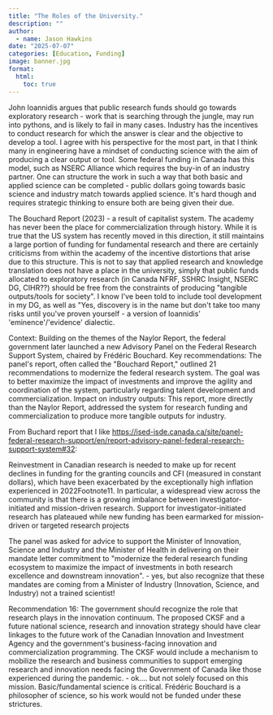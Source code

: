```yaml
---
title: "The Roles of the University."
description: ""
author:
  - name: Jason Hawkins
date: "2025-07-07"
categories: [Education, Funding]
image: banner.jpg
format: 
  html:
    toc: true
---
```


John Ioannidis argues that public research funds should go towards exploratory research - work that is searching through the jungle, may run into pythons, and is likely to fail in many cases. Industry has the incentives to conduct research for which the answer is clear and the objective to develop a tool. I agree with his perspective for the most part, in that I think many in engineering have a mindset of conducting science with the aim of producing a clear output or tool. Some federal funding in Canada has this model, such as NSERC Alliance which requires the buy-in of an industry partner. One can structure the work in such a way that both basic and applied science can be completed - public dollars going towards basic science and industry match towards applied science. It's hard though and requires strategic thinking to ensure both are being given their due.

The Bouchard Report (2023) - a result of capitalist system. The academy has never been the place for commercialization through history. While it is true that the US system has recently moved in this direction, it still maintains a large portion of funding for fundamental research and there are certainly criticisms from within the academy of the incentive distortions that arise due to this structure. This is not to say that applied research and knowledge translation does not have a place in the university, simply that public funds allocated to exploratory research (in Canada NFRF, SSHRC Insight, NSERC DG, CIHR??) should be free from the constraints of producing "tangible outputs/tools for society". I know I've been told to include tool development in my DG, as well as "Yes, discovery is in the name but don't take too many risks until you've proven yourself - a version of Ioannidis' 'eminence'/'evidence' dialectic.

Context: Building on the themes of the Naylor Report, the federal government later launched a new Advisory Panel on the Federal Research Support System, chaired by Frédéric Bouchard.
Key recommendations: The panel's report, often called the "Bouchard Report," outlined 21 recommendations to modernize the federal research system. The goal was to better maximize the impact of investments and improve the agility and coordination of the system, particularly regarding talent development and commercialization.
Impact on industry outputs: This report, more directly than the Naylor Report, addressed the system for research funding and commercialization to produce more tangible outputs for industry.

From Buchard report that I like https://ised-isde.canada.ca/site/panel-federal-research-support/en/report-advisory-panel-federal-research-support-system#32:

Reinvestment in Canadian research is needed to make up for recent declines in funding for the granting councils and CFI (measured in constant dollars), which have been exacerbated by the exceptionally high inflation experienced in 2022Footnote11. In particular, a widespread view across the community is that there is a growing imbalance between investigator-initiated and mission-driven research. Support for investigator-initiated research has plateaued while new funding has been earmarked for mission-driven or targeted research projects

The panel was asked for advice to support the Minister of Innovation, Science and Industry and the Minister of Health in delivering on their mandate letter commitment to "modernize the federal research funding ecosystem to maximize the impact of investments in both research excellence and downstream innovation". - yes, but also recognize that these mandates are coming from a Minister of Industry (Innovation, Science, and Industry) not a trained scientist!

Recommendation 16: The government should recognize the role that research plays in the innovation continuum. The proposed CKSF and a future national science, research and innovation strategy should have clear linkages to the future work of the Canadian Innovation and Investment Agency and the government's business-facing innovation and commercialization programming. The CKSF would include a mechanism to mobilize the research and business communities to support emerging research and innovation needs facing the Government of Canada like those experienced during the pandemic. - ok.... but not solely focused on this mission. Basic/fundamental science is critical. Frédéric Bouchard is a philosopher of science, so his work would not be funded under these strictures.